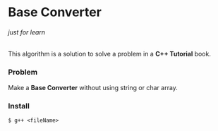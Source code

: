 # Base Converter

###### just for learn

This algorithm is a solution to solve a problem in a **C++ Tutorial** book. 

### Problem

Make a **Base Converter** without using string or char array.

### Install

```
$ g++ <fileName>
```
